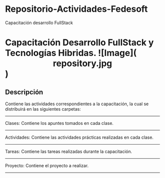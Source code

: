 # Repositorio-Actividades-Fedesoft
Capacitación desarrollo FullStack

Capacitación Desarrollo FullStack y Tecnologías Hibridas.  ![Image](<center>repository.jpg</center>)
=======

## Descripción
 
Contiene las actividades correspondientes a la capacitación, la cual se distribuirá en las siguientes carpetas:

---
Clases: 
Contiene los apuntes tomados en cada clase.

---
Actividades: 
Contiene las actividades prácticas realizadas en cada clase.

---
Tareas: 
Contiene las tareas realizadas durante la capacitación.

---
Proyecto: 
Contiene el proyecto a realizar.

---
